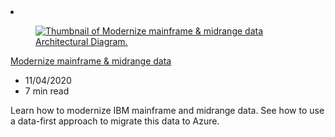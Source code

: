 <!-- This file is automatically generated by build/architectures/build_index.py. Any updates will be lost. -->

<!-- markdownlint-disable MD033 -->

<li class="grid-item item-column" data-categories="Migration ">
<article class="card">
    <div class="card-header has-margin-bottom-none" aria-hidden="true">
        <figure class="image diagram has-height-175 has-overflow-hidden level">
            <a href="/azure/architecture/reference-architectures/migration/modernize-mainframe-data-to-azure"><img src="/azure/architecture/browse/thumbs/modernize-mainframe-data-to-azure.png" class="diagram" alt="Thumbnail of Modernize mainframe & midrange data Architectural Diagram." data-linktype="relative-path"></a>
        </figure>
    </div>
    <div class="card-content">
        <a class="card-content-title has-margin-top-none" href="/azure/architecture/reference-architectures/migration/modernize-mainframe-data-to-azure">
            <p>Modernize mainframe & midrange data</p>
        </a>
        <ul class="card-content-metadata">
            <li>11/04/2020</li>
            <li>7 min read</li>
        </ul>
        <p class="card-content-description">Learn how to modernize IBM mainframe and midrange data. See how to use a data-first approach to migrate this data to Azure.</p>
        <div class="bottom-to-top-fade is-hidden-mobile"></div>
    </div>
</article>
</li>
